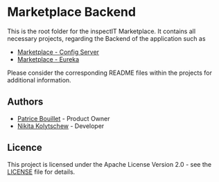 
# Marketplace Backend
This is the root folder for the inspectIT Marketplace. It contains all necessary projects, regarding the Backend of the application such as
* [Marketplace - Config Server](marketplace.config.server)
* [Marketplace - Eureka](marketplace.eureka.server)

Please consider the corresponding README files within the projects for additional information.

## Authors
* [Patrice Bouillet](https://github.com/pbouillet) - Product Owner
* [Nikita Kolytschew](https://github.com/nkolytschew) - Developer

## Licence
This project is licensed under the Apache License Version 2.0 - see the [LICENSE](LICENSE) file for details.